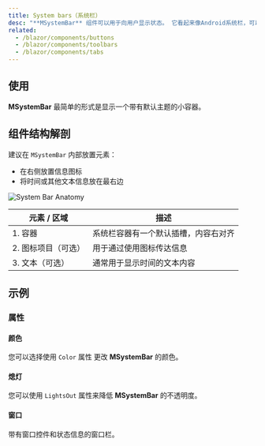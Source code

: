 ```yaml
---
title: System bars（系统栏）
desc: "**MSystemBar** 组件可以用于向用户显示状态。 它看起来像Android系统栏，可以包含图标、空格和一些文本。"
related:
  - /blazor/components/buttons
  - /blazor/components/toolbars
  - /blazor/components/tabs
---
```


## 使用

**MSystemBar** 最简单的形式是显示一个带有默认主题的小容器。

<system-bars-usage></system-bars-usage>

## 组件结构解剖

建议在 `MSystemBar` 内部放置元素：

* 在右侧放置信息图标
* 将时间或其他文本信息放在最右边

![System Bar Anatomy](https://cdn.masastack.com/stack/doc/masablazor/anatomy/system-bar-anatomy.png)

| 元素 / 区域 | 描述 |
| - | - |
| 1. 容器 | 系统栏容器有一个默认插槽，内容右对齐 |
| 2. 图标项目（可选） | 用于通过使用图标传达信息 |
| 3. 文本（可选） | 通常用于显示时间的文本内容 |

## 示例

### 属性

#### 颜色

您可以选择使用 `Color` 属性 更改 **MSystemBar** 的颜色。

<masa-example file="Examples.components.system_bars.Color"></masa-example>

#### 熄灯

您可以使用 `LightsOut` 属性来降低 **MSystemBar** 的不透明度。

<masa-example file="Examples.components.system_bars.LightOut"></masa-example>

#### 窗口

带有窗口控件和状态信息的窗口栏。

<masa-example file="Examples.components.system_bars.Window"></masa-example>

